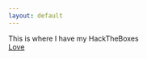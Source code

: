 ```yaml
---
layout: default
---
```

This is where I have my HackTheBoxes
<br />
<a href="https://susmdt.github.io/Nigerald/HTB/Love"> Love </a>
